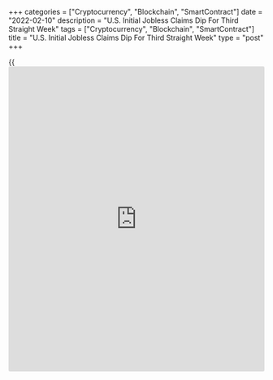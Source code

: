+++
categories = ["Cryptocurrency", "Blockchain", "SmartContract"]
date = "2022-02-10"
description = "U.S. Initial Jobless Claims Dip For Third Straight Week"
tags = ["Cryptocurrency", "Blockchain", "SmartContract"]
title = "U.S. Initial Jobless Claims Dip For Third Straight Week"
type = "post"
+++

{{<iframe id="large-banner" src="https://www.bounty.group/#slide=16.0" width="100%" height="600" scrolling="no" style="border: 0px solid rgb(216, 221, 230); border-radius: 3px;">}}

First-time claims for U.S. unemployment benefits showed another modest
decrease in the week ended February 5th, according to a report released
by the Labor Department on Thursday.

The report said initial jobless claims fell to 223,000, a decrease of
16,000 from the previous week's revised level of 239,000.

Economists had expected jobless claims to dip to 230,000 from the
238,000 originally reported for the previous month.

Jobless claims fell for the third straight week after reaching a three-
month high in mid-January amid the surge in [coronavirus][1] cases.

"[Jobless claims} have reversed 75% of their Omicron pop in just three
weeks, reflecting the rapidly improving [health][2] backdrop and
confirming that the labor market is strong," Lydia Boussour, Lead U.S.
Economist at Oxford Economics.

She added, "This was echoed by the latest jobs report which depicted a
tight labor market that was unshaken by Omicron."  
  
The Labor Department said the less volatile four-week moving average
also edged down to 253,250, a decrease of 2,000 from the previous week's
revised average of 255,250.

Meanwhile, the report said continuing claims, a reading on the number of
people receiving ongoing unemployment assistance, were unchanged from
the previous week's revised level at 1.621 million in the week ended
January 29th.

The four-week moving average of continuing claims rose to 1,634,500, an
increase of 16,500 from the previous week's revised average of
1,618,000.

The modest increase came after the four-week moving average fell to its
lowest level since August of 1973 in the previous week.

Last Friday, the Labor Department released a separate report showing
employment in the U.S. increased by much more than expected in the month
of January.

The Labor Department said employment jumped by 467,000 jobs in January
compared to economist estimates for an increase of 150,000 jobs.

The report also showed the increase in employment in December was
upwardly revised to 510,000 jobs compared to the previously reported
199,000 jobs.

Meanwhile, the Labor Department said the unemployment rate inched up to
4.0 percent in January from 3.9 percent in December. Economists had
expected the unemployment rate to hold unchanged.

For comments and feedback [contact](https://www.playgroundfx.com/contact/): editorial@rtt[news](https://www.letsplayfx.com/blog/forex-news-website/).com

[Economic News][3]

 **What parts of the world are seeing the best (and worst) economic
performances lately? Click[here][4] to check out our [Econ Scorecard][4]
and find out! See up-to-the-moment [ranking](https://www.playgroundfx.com/blog/crypto-exchange-ranking/)s for the best and worst
performers in [GDP][5], [unemployment rate][6], [inflation][7] and much
more.**

   1. www.rtt[news](https://www.letsplayfx.com/blog/forex-news-website/).com/list/coronavirus.aspx
   2. www.rtt[news](https://www.letsplayfx.com/blog/forex-news-website/).com/Content/Health.aspx
   3. www.rtt[news](https://www.letsplayfx.com/blog/forex-news-website/).com/Content/EconomicNews.aspx
   4. www.rtt[news](https://www.letsplayfx.com/blog/forex-news-website/).com/economic-scorecard/world-rank/retail-sales/highest-performance.aspx
   5. www.rtt[news](https://www.letsplayfx.com/blog/forex-news-website/).com/economic-scorecard/world-rank/GDP/highest-performance.aspx
   6. www.rtt[news](https://www.letsplayfx.com/blog/forex-news-website/).com/economic-scorecard/world-rank/unemployment-rate/lowest-performance.aspx
   7. www.rtt[news](https://www.letsplayfx.com/blog/forex-news-website/).com/economic-scorecard/world-rank/CPI/highest-performance.aspx
